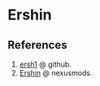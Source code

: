 # Ershin

## References

1. [ersh1](https://github.com/ersh1) @ github.
2. [Ershin](https://next.nexusmods.com/profile/Ershin/mods) @ nexusmods.
